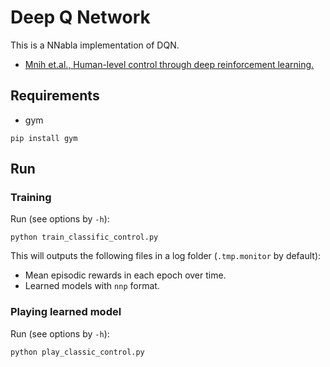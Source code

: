 # Deep Q Network

This is a NNabla implementation of DQN.

* [Mnih et.al., Human-level control through deep reinforcement learning.](https://www.nature.com/articles/nature14236)

##  Requirements

* gym
```
pip install gym
```

## Run

### Training

Run (see options by `-h`):

```
python train_classific_control.py
```

This will outputs the following files in a log folder (`.tmp.monitor` by default):

* Mean episodic rewards in each epoch over time.
* Learned models with `nnp` format.


### Playing learned model

Run (see options by `-h`):

```
python play_classic_control.py
```
